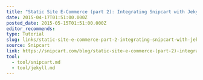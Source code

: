 ```yaml
---
title: "Static Site E-Commerce (part 2): Integrating Snipcart with Jekyll"
date: 2015-04-17T01:51:00.000Z
posted_date: 2015-05-15T01:51:00.000Z
editor_recommends:
type: Tutorial
slug: links/static-site-e-commerce-part-2-integrating-snipcart-with-jekyll
source: Snipcart
link: https://snipcart.com/blog/static-site-e-commerce-(part-2)-integrating-snipcart-with-jekyll/
tool:
  - tool/snipcart.md
  - tool/jekyll.md
---
```





